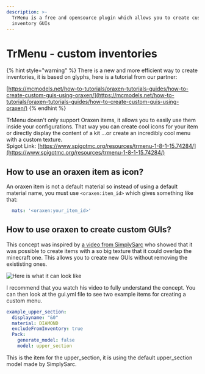 ```yaml
---
description: >-
  TrMenu is a free and opensource plugin which allows you to create custom
  inventory GUIs
---
```


# TrMenu - custom inventories

{% hint style="warning" %}
There is a new and more efficient way to create inventories, it is based on glyphs, here is a tutorial from our partner:

[https://mcmodels.net/how-to-tutorials/oraxen-tutorials-guides/how-to-create-custom-guis-using-oraxen/](https://mcmodels.net/how-to-tutorials/oraxen-tutorials-guides/how-to-create-custom-guis-using-oraxen/)
{% endhint %}



TrMenu doesn't only support Oraxen items, it allows you to easily use them inside your configurations. That way you can create cool icons for your item or directly display the content of a kit ...or create an incredibly cool menu with a custom texture.\
Spigot Link: [https://www.spigotmc.org/resources/trmenu-1-8-1-15.74284/](https://www.spigotmc.org/resources/trmenu-1-8-1-15.74284/)

## How to use an oraxen item as icon?

An oraxen item is not a default material so instead of using a default material name, you must use `<oraxen:item_id>` which gives something like that:

```yaml
  mats: '<oraxen:your_item_id>'
```

## How to use oraxen to create custom GUIs?

This concept was inspired by [a video from SimplySarc](https://www.youtube.com/watch?v=bv\_wYNs5L6M) who showed that it was possible to create items with a so big texture that it could overlap the minecraft one. This allows you to create new GUIs without removing the exististing ones.

![Here is what it can look like](../.gitbook/assets/2020-03-11-203342\_647x667\_escrotum.png)

I recommend that you watch his video to fully understand the concept. You can then look at the gui.yml file to see two example items for creating a custom menu.

```yaml
example_upper_section:
  displayname: "&0"
  material: DIAMOND
  excludeFromInventory: true
  Pack:
    generate_model: false
    model: upper_section
```

This is the item for the upper\_section, it is using the default upper\_section model made by SimplySarc.
